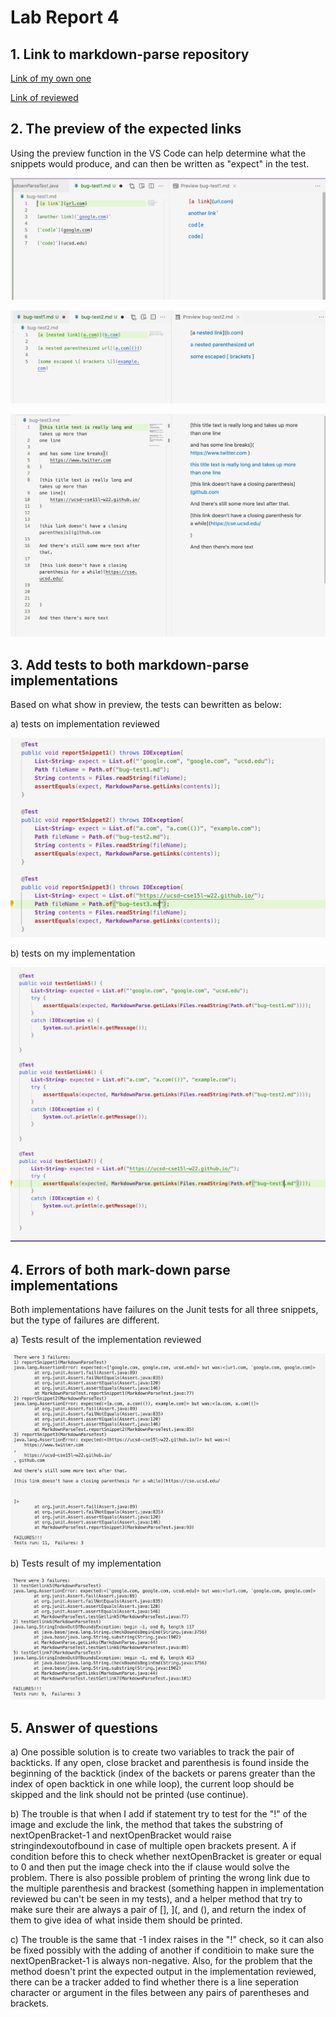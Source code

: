# Lab Report 4

## 1. Link to markdown-parse repository
[Link of my own one](https://github.com/mariawang2002826/markdown-parse.git)

[Link of reviewed](https://github.com/JaredJose/markdown-parse)

## 2. The preview of the expected links
Using the preview function in the VS Code can help determine what the snippets would produce, and can then be written as "expect" in the test.

![snippet1](snippet1.png)

![snippet2](snippet2.png)

![snippet3](snippet3.png)

## 3. Add tests to both markdown-parse implementations
Based on what show in preview, the tests can bewritten as below:

a) tests on implementation reviewed

![Image](their-tests.png)

b) tests on my implementation

![Image](my-tests.png)

## 4. Errors of both mark-down parse implementations
Both implementations have failures on the Junit tests for all three snippets, but the type of failures are different. 

a) Tests result of the implementation reviewed

![Image](their-errors.png)

b) Tests result of my implementation

![Image](my-errors.png)

## 5. Answer of questions

a) One possible solution is to create two variables to track the pair of backticks. If any open, close bracket and parenthesis is found inside the beginning of the backtick (index of the backets or parens greater than the index of open backtick in one while loop), the current loop should be skipped and the link should not be printed (use continue).

b) The trouble is that when I add if statement try to test for the "!" of the image and exclude the link, the method that takes the substring of nextOpenBracket-1 and nextOpenBracket would raise stringindexoutofbound in case of multiple open brackets present. A if condition before this to check whether nextOpenBracket is greater or equal to 0 and then put the image check into the if clause would solve the problem. There is also possible problem of printing the wrong link due to the multiple parenthesis and brackest (something happen in implementation reviewed bu can't be seen in my tests), and a helper method that try to make sure their are always a pair of [], ](, and (), and return the index of them to give idea of what inside them should be printed. 

c) The trouble is the same that -1 index raises in the "!" check, so it can also be fixed possibly with the adding of another if conditioin to make sure the nextOpenBracket-1 is always non-negative. Also, for the problem that the method doesn't print the expected output in the implementation reviewed, there can be a tracker added to find whether there is a line seperation character or argument in the files between any pairs of parentheses and brackets. 
